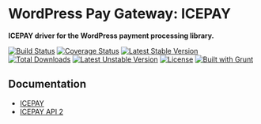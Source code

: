 # WordPress Pay Gateway: ICEPAY

**ICEPAY driver for the WordPress payment processing library.**

[![Build Status](https://travis-ci.org/wp-pay-gateways/icepay.svg?branch=develop)](https://travis-ci.org/wp-pay-gateways/icepay)
[![Coverage Status](https://coveralls.io/repos/wp-pay-gateways/icepay/badge.png?branch=develop)](https://coveralls.io/r/wp-pay-gateways/icepay?branch=develop)
[![Latest Stable Version](https://poser.pugx.org/wp-pay-gateways/icepay/v/stable.svg)](https://packagist.org/packages/wp-pay-gateways/icepay)
[![Total Downloads](https://poser.pugx.org/wp-pay-gateways/icepay/downloads.svg)](https://packagist.org/packages/wp-pay-gateways/icepay)
[![Latest Unstable Version](https://poser.pugx.org/wp-pay-gateways/icepay/v/unstable.svg)](https://packagist.org/packages/wp-pay-gateways/icepay)
[![License](https://poser.pugx.org/wp-pay-gateways/icepay/license.svg)](https://packagist.org/packages/wp-pay-gateways/icepay)
[![Built with Grunt](https://cdn.gruntjs.com/builtwith.png)](http://gruntjs.com/)

## Documentation

*	[ICEPAY](http://www.icepay.com/)
*	[ICEPAY API 2](http://www.icepay.com/api-2-en)
